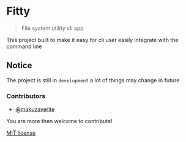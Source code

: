 # Fitty

>File system utility cli app

This project built to make it easy for cli user easily integrate with the command line

## Notice

The project is still in `development` a lot of things may change in future

### Contributors

- [@makuzaverite](https://github.com/makuzaverite)

You are more then welcome to contribute!



[MIT license](https://github.com/makuzaverite/fitty/blob/main/LICENSE)
